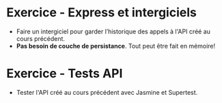 # Exercice - Express et intergiciels

- Faire un intergiciel pour garder l’historique des appels à l'API créé au cours précédent.
- __Pas besoin de couche de persistance__. Tout peut être fait en mémoire!  

# Exercice - Tests API

- Tester l'API créé au cours précédent avec Jasmine et Supertest.